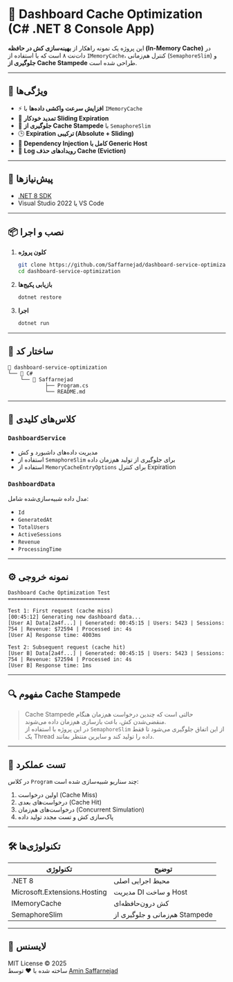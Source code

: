 ﻿# 🧠 Dashboard Cache Optimization (C# .NET 8 Console App)

این پروژه یک نمونه‌ راهکار از **بهینه‌سازی کش در حافظه (In-Memory Cache)** در دات‌نت ۸ است که با استفاده از `IMemoryCache`، کنترل هم‌زمانی (`SemaphoreSlim`) و **جلوگیری از Cache Stampede** طراحی شده است.

---

## 🚀 ویژگی‌ها

- ⚡ **افزایش سرعت واکشی داده‌ها** با `IMemoryCache`
- 🔄 **تمدید خودکار Sliding Expiration**
- 🧱 **جلوگیری از Cache Stampede** با `SemaphoreSlim`
- 🕒 **Expiration ترکیبی (Absolute + Sliding)**
- 🧩 **Dependency Injection کامل با Generic Host**
- 💬 **Log رویدادهای حذف Cache (Eviction)**

---

## 🧰 پیش‌نیازها

- [.NET 8 SDK](https://dotnet.microsoft.com/download/dotnet/8.0)
- Visual Studio 2022 یا VS Code

---

## 📦 نصب و اجرا

1. **کلون پروژه**
   ```bash
   git clone https://github.com/Saffarnejad/dashboard-service-optimization.git
   cd dashboard-service-optimization
   ```

2. **بازیابی پکیج‌ها**
   ```bash
   dotnet restore
   ```

3. **اجرا**
   ```bash
   dotnet run
   ```

---

## 🧠 ساختار کد

```text
📁 dashboard-service-optimization
└── 📁 C#
    └── 📁 Saffarnejad
            ├── Program.cs
            └── README.md
```

---

## 🧩 کلاس‌های کلیدی

### `DashboardService`
- مدیریت داده‌های داشبورد و کش
- استفاده از `SemaphoreSlim` برای جلوگیری از تولید هم‌زمان داده
- استفاده از `MemoryCacheEntryOptions` برای کنترل Expiration

### `DashboardData`
مدل داده شبیه‌سازی‌شده شامل:
- `Id`
- `GeneratedAt`
- `TotalUsers`
- `ActiveSessions`
- `Revenue`
- `ProcessingTime`

---

## ⚙️ نمونه خروجی

```
Dashboard Cache Optimization Test
=================================

Test 1: First request (cache miss)
[00:45:12] Generating new dashboard data...
[User A] Data[2a4f...] | Generated: 00:45:15 | Users: 5423 | Sessions: 754 | Revenue: $72594 | Processed in: 4s
[User A] Response time: 4003ms

Test 2: Subsequent request (cache hit)
[User B] Data[2a4f...] | Generated: 00:45:15 | Users: 5423 | Sessions: 754 | Revenue: $72594 | Processed in: 4s
[User B] Response time: 1ms
```

---

## 🔍 مفهوم Cache Stampede

> Cache Stampede حالتی است که چندین درخواست هم‌زمان هنگام منقضی‌شدن کش، باعث بازسازی هم‌زمان داده می‌شوند.  
> در این پروژه با استفاده از `SemaphoreSlim` از این اتفاق جلوگیری می‌شود تا فقط یک Thread داده را تولید کند و سایرین منتظر بمانند.

---

## 🧪 تست عملکرد

در کلاس `Program` چند سناریو شبیه‌سازی شده است:
1. اولین درخواست (Cache Miss)
2. درخواست‌های بعدی (Cache Hit)
3. درخواست‌های هم‌زمان (Concurrent Simulation)
4. پاک‌سازی کش و تست مجدد تولید داده

---

## 🛠️ تکنولوژی‌ها

| تکنولوژی | توضیح |
|-----------|--------|
| .NET 8 | محیط اجرایی اصلی |
| Microsoft.Extensions.Hosting | مدیریت DI و ساخت Host |
| IMemoryCache | کش درون‌حافظه‌ای |
| SemaphoreSlim | هم‌زمانی و جلوگیری از Stampede |

---

## 📜 لایسنس

MIT License © 2025  
ساخته شده با ❤️ توسط [Amin Saffarnejad](https://github.com/Saffarnejad)
